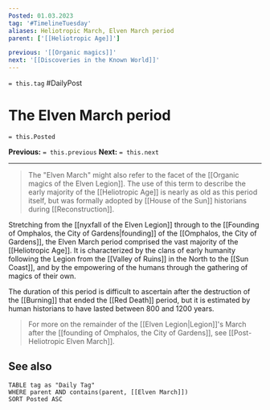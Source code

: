 ```yaml
---
Posted: 01.03.2023
tag: '#TimelineTuesday'
aliases: Heliotropic March, Elven March period
parent: ['[[Heliotropic Age]]']

previous: '[[Organic magics]]'
next: '[[Discoveries in the Known World]]'
---
```

`= this.tag` #DailyPost
# The Elven March period
`= this.Posted`

**Previous:** `= this.previous`
**Next:** `= this.next`

---

> The "Elven March" might also refer to the facet of the [[Organic magics of the Elven Legion]]. The use of this term to describe the early majority of the [[Heliotropic Age]] is nearly as old as this period itself, but was formally adopted by [[House of the Sun]] historians during [[Reconstruction]].

Stretching from the [[nyxfall of the Elven Legion]] through to the [[Founding of Omphalos, the City of Gardens|founding]] of the [[Omphalos, the City of Gardens]], the Elven March period comprised the vast majority of the [[Heliotropic Age]]. It is characterized by the clans of early humanity following the Legion from the [[Valley of Ruins]] in the North to the [[Sun Coast]], and by the empowering of the humans through the gathering of magics of their own.

The duration of this period is difficult to ascertain after the destruction of the [[Burning]] that ended the [[Red Death]] period, but it is estimated by human historians to have lasted between 800 and 1200 years.

> For more on the remainder of the [[Elven Legion|Legion]]'s March after the [[founding of Omphalos, the City of Gardens]], see [[Post-Heliotropic Elven March]].

## See also

```dataview
TABLE tag as "Daily Tag"
WHERE parent AND contains(parent, [[Elven March]])
SORT Posted ASC
```
